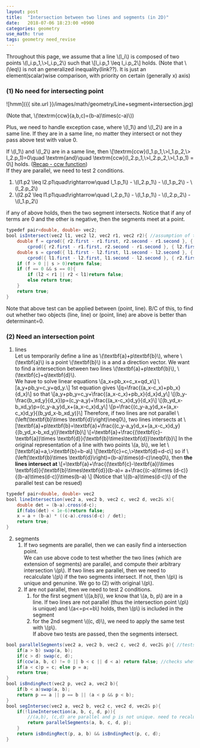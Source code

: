 ```yaml
---
layout: post
title:  "Intersection between two lines and segments (in 2D)"
date:   2018-07-06 18:23:00 +0900
categories: geometry
use_math: true
tags: geometry need_revise
---
```


Throughout this page, we assume that a line \\(l_i\\) is composed of two points \\(l_i.p_1,\\>l_i.p_2\\) such that \\[l\_i.p\_1 \leq l\_i.p\_2\\] holds. (Note that \\(\leq\\) is not an generalized inequality(link??). It is just an element(scalar)wise comparison, with priority on certain (generally x) axis)


### (1) No need for intersecting point

![hmm]({{ site.url }}/images/math/geometry/Line+segment+intersection.jpg)  

(Note that, \\(\textrm\{ccw\}(a,b,c)=(b-a)\times(c-a)\\))

Plus, we need to handle exception case, where \\(l_1\\) and \\(l_2\\) are in a same line. If they are in a same line, no matter they intersect or not they pass above test with value 0.

If \\(l\_1\\) and \\(l\_2\\) are in a same line, then \\[\textrm{ccw}(l\_1.p\_1,\\>l\_1.p\_2,\\> l\_2.p\_1)=0\quad  \textrm{and}\quad  \textrm{ccw}(l\_2.p\_1,\\>l\_2.p\_2,\\>l\_1.p\_1) = 0\\] holds. (<a href="{{site.url}}/geometry/2018/04/20/ccw.html" target="_blank">Recap - ccw function</a>)  
If they are parallel, we need to test 2 conditions.

1. \\(l1.p2 \leq l2.p1\quad\rightarrow\quad l\_1.p_1\\) - \\(l\_2.p_1\\) - \\(l\_1.p_2\\) - \\(l\_2.p_2\\)
2. \\(l2.p2 \leq l1.p1\quad\rightarrow\quad l\_2.p_1\\) - \\(l\_1.p_1\\) - \\(l\_2.p_2\\) - \\(l\_1.p_2\\)

if any of above holds, then the two segment intersects. Notice that if any of terms are 0 and the other is negative, then the segments meet at a point.
```java
typedef pair<double, double> vec2;
bool isIntersect(vec2 l1, vec2 l2, vec2 r1, vec2 r2){ //assumption of the top of the page applied 
	double f = cprod({ r2.first - r1.first, r2.second - r1.second }, { l1.first - r1.first, l1.second - r1.second }) *
		cprod({ r2.first - r1.first, r2.second - r1.second }, { l2.first - r1.first, l2.second - r1.second });
	double s = cprod({ l1.first - l2.first, l1.second - l2.second }, { r1.first - l2.first, r1.second - l2.second }) *
		cprod({ l1.first - l2.first, l1.second - l2.second }, { r2.first - l2.first, r2.second - l2.second });
	if (f > 0 || s > 0)return false;
	if (f == 0 && s == 0){
		if (l2 < r1 || r2 < l1)return false;
		else return true;
	}
	return true;
}
```

Note that above test can be applied between (point, line). B/C of this, to find out whether two objects (line, line) or (point, line) are above is better than determinant=0. 

### (2) Need an intersection point
1. lines  
Let us temporarily define a line as \\(\textbf\{a\}+p\textbf\{b\}\\), where \\(\textbf\{a\}\\) is a point \\(\textbf\{b\}\\) is a and a direction vector. We want to find a intersection between two lines \\(\textbf\{a\}+p\textbf\{b\}\\), \\(\textbf\{c\}+q\textbf\{d\}\\).  
We have to solve linear equations
\\[a_x+pb_x=c_x+qd_x\\]
\\[a_y+pb_y=c_y+qd_y.\\]
1st equation gives
\\[q=\frac\{(a_x-c_x)+pb_x\}\{d_x\}\\]
so that
\\[a_y+pb_y=c_y+\frac\{(a_x-c_x)+pb_x\}\{d_x\}d_y\\]
\\[(b_y-\frac\{b_xd_y\}\{d_x\})p=(c_y-a_y)+\frac\{(a_x-c_x)d_y\}\{d_x\}\\]
\\[(b_yd_x-b_xd_y)p=(c_y-a_y)d_x+(a_x-c_x)d_y\\]
\\[p=\frac\{(c_y-a_y)d_x+(a_x-c_x)d_y\}\{(b_yd_x-b_xd_y)\}\\]
Therefore, if two lines are not parallel \\(\left(\textbf\{b\}\times \textbf\{d\}\right)\neq0\\), two lines intersects at
\\[\textbf\{a\}+p\textbf\{b\}=\textbf\{a\}+\frac\{(c_y-a_y)d_x+(a_x-c_x)d_y\}\{(b_yd_x-b_xd_y)\}\textbf\{b\}\\]
\\[=\textbf\{a\}+\frac\{(\textbf\{c\}-\textbf\{a\})\times \textbf\{d\}\}\{\textbf\{b\}\times\textbf\{d\}\}\textbf\{b\}\\]
In the original representation of a line with two points \\(a, b\\), we let
\\[\textbf\{a\}=a,\\>\textbf\{b\}=b-a\\]
\\[\textbf\{c\}=c,\\>\textbf\{d\}=d-c\\]
so if \\(\left(\textbf\{b\}\times \textbf\{d\}\right)=(b-a)\times(d-c)\neq0\\), then __the lines intersect at__
\\[=\textbf\{a\}+\frac\{(\textbf\{c\}-\textbf\{a\})\times \textbf\{d\}\}\{\textbf\{b\}\times\textbf\{d\}\}(b-a)=
a+\frac\{(c-a)\times (d-c)\}\{(b-a)\times(d-c)}\times(b-a)
\\] (Notice that \\((b-a)\times(d-c)\\) of the parallel test can be resued)
```java
typedef pair<double, double> vec2
bool lineIntersection(vec2 a, vec2 b, vec2 c, vec2 d, vec2& x){  
	double det = (b-a).cross(d-c);
	if(fabs(det) < 1e-6)return false;
	x = a + (b-a) * ((c-a).cross(d-c) / det);
	return true;
}
```
2. segments  
	1. If two segments are parallel, then we can easily find a intersection point.  
	We can use above code to test whether the two lines (which are extension of segments) are parallel, and compute their arbitrary intersection \\(p\\). If two lines are parallel, then we need to recalculate \\(p\\) if the two segments intersect. If not, then \\(p\\) is unique and genunine. We go to (2) with original \\(p\\).
	2. If are not parallel, then we need to test 2 conditions.
		1. for the first segment \\((a,b)\\), we know that \\(a, b, p\\) are in a line. If two lines are not parallel (thus the intersection point \\(p\\) is unique) and \\(a<=p<=b\\) holds, then \\(p\\) is included in the segment
		2. for the 2nd segment \\((c, d)\\), we need to apply the same test with \\(p\\).  
		If above two tests are passed, then the segments intersect.
```java
bool parallelSegments(vec2 a, vec2 b, vec2 c, vec2 d, vec2& p){ //tests whether two segments intersect
    if(a > b) swap(a, b);
    if(c > d) swap(c, d);
    if(ccw(a, b, c) != 0 || b < c || d < a) return false; //checks whether 1. not parallel, 2. not intersecting.
    if(a < c)p = c; else p = a;
    return true;
}
bool isBndingRect(vec2 p, vec2 a, vec2 b){
    if(b < a)swap(a, b);
    return p == a || p == b || (a < p && p < b);
}
bool segIntersec(vec2 a, vec2 b, vec2 c, vec2 d, vec2& p){
    if(!lineIntersection(a, b, c, d, p)){
	    //(a,b), (c,d) are parallel and p is not unique. need to recalulate p
	    return parallelSegments(a, b, c, d, p);
    }
	return isBndingRect(p, a, b) && isBndingRect(p, c, d);
}
```

